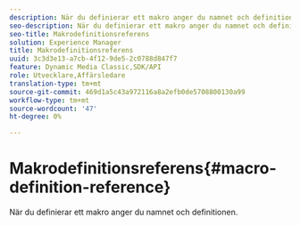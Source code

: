 ```yaml
---
description: När du definierar ett makro anger du namnet och definitionen.
seo-description: När du definierar ett makro anger du namnet och definitionen.
seo-title: Makrodefinitionsreferens
solution: Experience Manager
title: Makrodefinitionsreferens
uuid: 3c3d3e13-a7cb-4f12-9de5-2c0788d847f7
feature: Dynamic Media Classic,SDK/API
role: Utvecklare,Affärsledare
translation-type: tm+mt
source-git-commit: 469d1a5c43a972116a8a2efb0de5708800130a99
workflow-type: tm+mt
source-wordcount: '47'
ht-degree: 0%

---
```



# Makrodefinitionsreferens{#macro-definition-reference}

När du definierar ett makro anger du namnet och definitionen.

